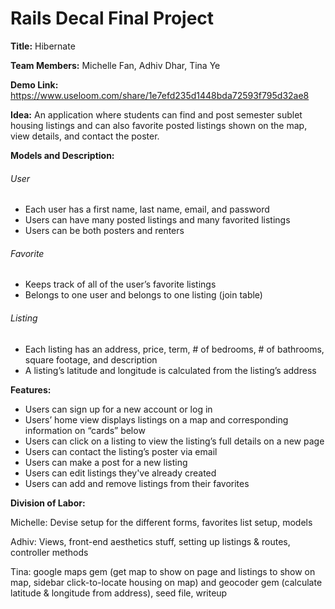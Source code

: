# Rails Decal Final Project

**Title:** Hibernate

**Team Members:** Michelle Fan, Adhiv Dhar, Tina Ye

**Demo Link:** https://www.useloom.com/share/1e7efd235d1448bda72593f795d32ae8

**Idea:** An application where students can find and post semester sublet housing listings and can also favorite posted listings shown on the map, view details, and contact the poster.  
  
  
**Models and Description:**
###### User
* Each user has a first name, last name, email, and password
* Users can have many posted listings and many favorited listings
* Users can be both posters and renters

###### Favorite
* Keeps track of all of the user’s favorite listings
* Belongs to one user and belongs to one listing (join table)

###### Listing
* Each listing has an address, price, term, # of bedrooms, # of bathrooms, square footage, and description
* A listing’s latitude and longitude is calculated from the listing’s address  
  
  
**Features:**
* Users can sign up for a new account or log in
* Users’ home view displays listings on a map and corresponding information on “cards” below
* Users can click on a listing to view the listing’s full details on a new page
* Users can contact the listing’s poster via email
* Users can make a post for a new listing
* Users can edit listings they've already created
* Users can add and remove listings from their favorites
  
  
**Division of Labor:**

Michelle: Devise setup for the different forms, favorites list setup, models

Adhiv: Views, front-end aesthetics stuff, setting up listings & routes, controller methods

Tina: google maps gem (get map to show on page and listings to show on map, sidebar click-to-locate housing on map) and geocoder gem (calculate latitude & longitude from address), seed file, writeup
